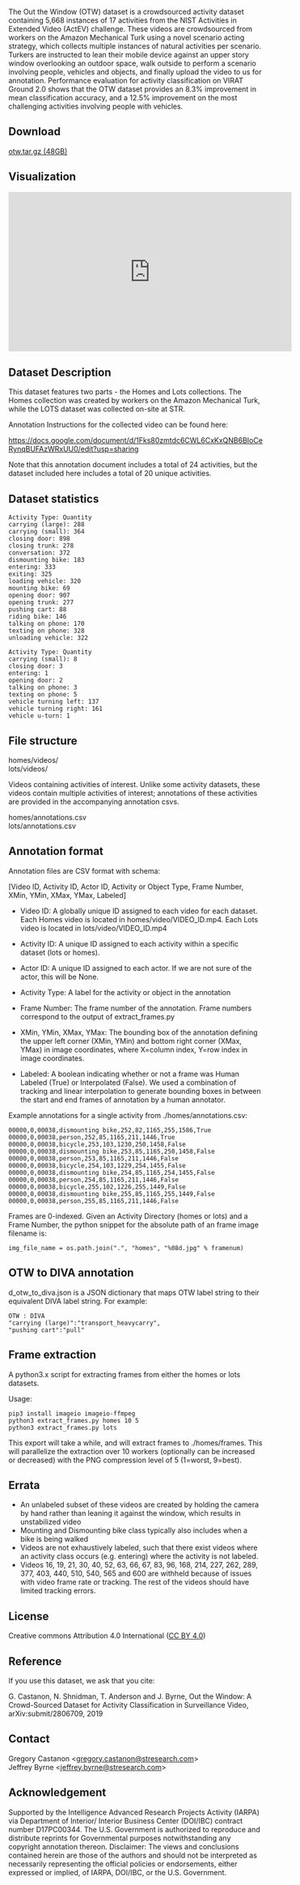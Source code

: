The Out the Window (OTW) dataset is a crowdsourced activity dataset containing 5,668 instances of 17 activities from the NIST Activities in Extended Video (ActEV) challenge.  These videos are crowdsourced from workers on the Amazon Mechanical Turk using a novel scenario acting strategy, which collects multiple instances of natural activities per scenario.  Turkers are instructed to lean their mobile device against an upper story window overlooking an outdoor space, walk outside to perform a scenario involving people, vehicles and objects, and finally upload the video to us for annotation.  Performance evaluation for activity classification on VIRAT Ground 2.0 shows that the OTW dataset provides an 8.3% improvement in mean classification accuracy, and a 12.5% improvement on the most challenging activities involving people with vehicles. 

## Download

[otw.tar.gz (48GB)](https://www.dropbox.com/scl/fi/6w2t471urhch3bmo5dl4s/otw.tar.gz?rlkey=svk8xgcqylydiiqrm9qevqcgc)

## Visualization

<iframe width="560" height="315" src="https://www.youtube.com/embed/MrIN959JuV8?start=7395" frameborder="0" allow="accelerometer; autoplay; encrypted-media; gyroscope; picture-in-picture" allowfullscreen></iframe>


## Dataset Description

This dataset features two parts - the Homes and Lots collections.  The Homes collection was created by workers on the Amazon Mechanical Turk, while the LOTS dataset was collected on-site at STR.

Annotation Instructions for the collected video can be found here:  

<https://docs.google.com/document/d/1Fks80zmtdc6CWL6CxKxQNB6BIoCeRynqBUFAzWRxUU0/edit?usp=sharing>

Note that this annotation document includes a total of 24 activities, but the dataset included here includes a total of 20 unique activities.

## Dataset statistics

```OTW-Homes:
Activity Type: Quantity
carrying (large): 288
carrying (small): 364
closing door: 898
closing trunk: 278
conversation: 372
dismounting bike: 183
entering: 333
exiting: 325
loading vehicle: 320
mounting bike: 69
opening door: 907
opening trunk: 277
pushing cart: 88
riding bike: 146
talking on phone: 170
texting on phone: 328
unloading vehicle: 322

```

```OTW-Lots:
Activity Type: Quantity
carrying (small): 8
closing door: 3
entering: 1
opening door: 2
talking on phone: 3
texting on phone: 5
vehicle turning left: 137
vehicle turning right: 161
vehicle u-turn: 1
```

## File structure

homes/videos/    
lots/videos/

Videos containing activities of interest.  Unlike some activity datasets, these videos contain multiple activities of interest; annotations of these activities are provided in the accompanying annotation csvs.

homes/annotations.csv    
lots/annotations.csv

## Annotation format

Annotation files are CSV format with schema:

[Video ID, Activity ID, Actor ID, Activity or Object Type, Frame Number, XMin, YMin, XMax, YMax, Labeled]

* Video ID: A globally unique ID assigned to each video for each dataset.   Each Homes video is located in homes/video/VIDEO_ID.mp4. Each Lots video is located in lots/video/VIDEO_ID.mp4

* Activity ID:
A unique ID assigned to each activity within a specific dataset (lots or homes).

* Actor ID: 
A unique ID assigned to each actor.  If we are not sure of the actor, this will be None.  

* Activity Type:
A label for the activity or object in the annotation

* Frame Number:
The frame number of the annotation.  Frame numbers correspond to the output of extract_frames.py

* XMin, YMin, XMax, YMax: 
The bounding box of the annotation defining the upper left corner (XMin, YMin) and bottom right corner (XMax, YMax) in image coordinates, where X=column index, Y=row index in image coordinates.

* Labeled: 
A boolean indicating whether or not a frame was Human Labeled (True) or Interpolated (False).  We used a combination of tracking and linear interpolation to generate bounding boxes in between the start and end frames of annotation by a human annotator.

Example annotations for a single activity from ./homes/annotations.csv:

```
00000,0,00038,dismounting bike,252,82,1165,255,1586,True
00000,0,00038,person,252,85,1165,211,1446,True
00000,0,00038,bicycle,253,103,1230,250,1458,False
00000,0,00038,dismounting bike,253,85,1165,250,1458,False
00000,0,00038,person,253,85,1165,211,1446,False
00000,0,00038,bicycle,254,103,1229,254,1455,False
00000,0,00038,dismounting bike,254,85,1165,254,1455,False
00000,0,00038,person,254,85,1165,211,1446,False
00000,0,00038,bicycle,255,102,1226,255,1449,False
00000,0,00038,dismounting bike,255,85,1165,255,1449,False
00000,0,00038,person,255,85,1165,211,1446,False
```

Frames are 0-indexed.  Given an Activity Directory (homes or lots) and a Frame Number, the python snippet for the absolute path of an frame image filename is:

```
img_file_name = os.path.join(".", "homes", "%08d.jpg" % framenum)
```

## OTW to DIVA annotation

d_otw_to_diva.json is a JSON dictionary that maps OTW label string to their equivalent DIVA label string.  For example:

```
OTW : DIVA
"carrying (large)":"transport_heavycarry",
"pushing cart":"pull"
```

## Frame extraction

A python3.x script for extracting frames from either the homes or lots datasets.

Usage:  

```
pip3 install imageio imageio-ffmpeg
python3 extract_frames.py homes 10 5
python3 extract_frames.py lots
```

This export will take a while, and will extract frames to ./homes/frames.  This will parallelize the extraction over 10 workers (optionally can be increased or decreased) with the PNG compression level of 5 (1=worst, 9=best).  


## Errata

* An unlabeled subset of these videos are created by holding the camera by hand rather than leaning it against the window, which results in unstabilized video
* Mounting and Dismounting bike class typically also includes when a bike is being walked 
* Videos are not exhaustively labeled, such that there exist videos where an activity class occurs (e.g. entering) where the activity is not labeled.
* Videos 16, 19, 21, 30, 40, 52, 63, 66, 67, 83, 96, 168, 214, 227, 262, 289, 377, 403, 440, 510, 540, 565 and 600 are withheld because of issues with video frame rate or tracking.  The rest of the videos should have limited tracking errors.

## License

Creative commons Attribution 4.0 International ([CC BY 4.0](https://creativecommons.org/licenses/by/4.0/))

## Reference

If you use this dataset, we ask that you cite:

G. Castanon, N. Shnidman, T. Anderson and J. Byrne, Out the Window: A Crowd-Sourced Dataset for Activity Classification in Surveillance Video, arXiv:submit/2806709, 2019

## Contact

Gregory Castanon  <<gregory.castanon@stresearch.com>>    
Jeffrey Byrne <<jeffrey.byrne@stresearch.com>>  

## Acknowledgement 

Supported by the Intelligence Advanced Research Projects Activity (IARPA) via Department of Interior/ Interior Business Center (DOI/IBC) contract number D17PC00344. The U.S. Government is authorized to reproduce and distribute reprints for Governmental purposes notwithstanding any copyright annotation thereon. Disclaimer: The views and conclusions contained herein are those of the authors and should not be interpreted as necessarily representing the official policies or endorsements, either expressed or implied, of IARPA, DOI/IBC, or the U.S. Government.
